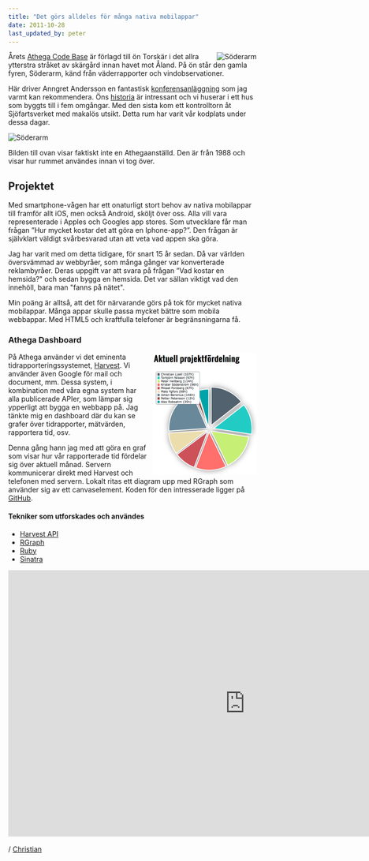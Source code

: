 ```yaml
---
title: "Det görs alldeles för många nativa mobilappar"
date: 2011-10-28
last_updated_by: peter
---
```

<img src="http://farm7.static.flickr.com/6118/6290716291_3871679140_m.jpg" alt="Söderarm" style="float:right; margin-left:8px;"/>

Årets [Athega Code Base](/code-base-2011) är förlagd till ön Torskär i det allra ytterstra stråket av skärgård innan havet mot Åland. På ön står den gamla fyren, Söderarm, känd från väderrapporter och vindobservationer.

Här driver Anngret Andersson en fantastisk [konferensanläggning](http://www.soderarm.com/web/start.shtml) som jag varmt kan rekommendera. Öns [historia](http://www.soderarm.com/web/historia.shtml) är intressant och vi huserar i ett hus som byggts till i fem omgångar. Med den sista kom ett kontrolltorn åt Sjöfartsverket med makalös utsikt. Detta rum har varit vår kodplats under dessa dagar.

<img src="http://farm7.static.flickr.com/6213/6291229152_10748ddaf5_m.jpg" width="240" height="179" alt="Söderarm">

Bilden till ovan visar faktiskt inte en Athegaanställd. Den är från 1988 och visar hur rummet användes innan vi tog över.

## Projektet

Med smartphone-vågen har ett onaturligt stort behov av nativa mobilappar till framför allt iOS, men också Android, sköljt över oss. Alla vill vara representerade i Apples och Googles app stores. Som utvecklare får man frågan ”Hur mycket kostar det att göra en Iphone-app?”. Den frågan är självklart väldigt svårbesvarad utan att veta vad appen ska göra.

Jag har varit med om detta tidigare, för snart 15 år sedan. Då var världen översvämmad av webbyråer, som många gånger var konverterade reklambyråer. Deras uppgift var att svara på frågan ”Vad kostar en hemsida?" och sedan bygga en hemsida. Det var sällan viktigt vad den innehöll, bara man "fanns på nätet".

Min poäng är alltså, att det för närvarande görs på tok för mycket nativa mobilappar. Många appar skulle passa mycket bättre som mobila webbappar. Med HTML5 och kraftfulla telefoner är begränsningarna få.

### Athega Dashboard

<img src="https://github.com/athega/acb2011-chrille/blob/master/public/img/screenshot.png?raw=true" alt="Athega Dashboard" style="float:right; margin-left:8px"/>

På Athega använder vi det eminenta tidrapporteringssystemet, [Harvest](http://http://www.getharvest.com/). Vi använder även Google för mail och document, mm. Dessa system, i kombination med våra egna system har alla publicerade APIer, som lämpar sig ypperligt att bygga en webbapp på. Jag tänkte mig en dashboard där du kan se grafer över tidrapporter, mätvärden, rapportera tid, osv.

Denna gång hann jag med att göra en graf som visar hur vår rapporterade tid fördelar sig över aktuell månad. Servern kommunicerar direkt med Harvest och telefonen med servern. Lokalt ritas ett diagram upp med RGraph som använder sig av ett canvaselement. Koden för den intresserade ligger på [GitHub](https://github.com/athega/acb2011-chrille).

#### Tekniker som utforskades och användes

 - [Harvest API](http://www.getharvest.com/api/)
 - [RGraph](http://www.rgraph.net/)
 - [Ruby](http://ruby-lang.org/)
 - [Sinatra](http://www.sinatrarb.com/)

<iframe src="https://prezi.com/p/embed/q-drjfn2tjfl/" id="iframe_container" frameborder="0" webkitallowfullscreen="" mozallowfullscreen="" allowfullscreen="" allow="autoplay; fullscreen" height="540" width="960"></iframe>

/ [Christian](/chrille)

